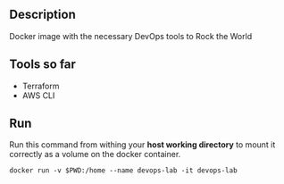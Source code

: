## Description

Docker image with the necessary DevOps tools to Rock the World


## Tools so far

* Terraform
* AWS CLI

## Run

Run this command from withing your **host working directory** to mount it correctly as a volume on the docker container.

`docker run -v $PWD:/home --name devops-lab -it devops-lab`
